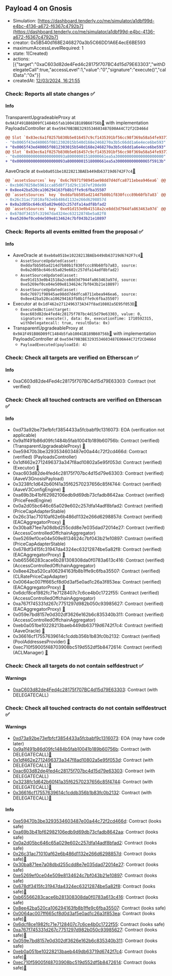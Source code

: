 ## Payload 4 on Gnosis

- Simulation: [https://dashboard.tenderly.co/me/simulator/a1dbf99d-e4bc-4136-a672-f6367c4792b7](https://dashboard.tenderly.co/me/simulator/a1dbf99d-e4bc-4136-a672-f6367c4792b7)
- creator: 0x5B540d168E2468270a3b5C66DD1A6E4ecE6BE593
- maximumAccessLevelRequired: 1
- state: 1(Created)
- actions: [{"target":"0xaC603d82de4Fed4c28175f707BC4d15d79E63303","withDelegateCall":true,"accessLevel":1,"value":"0","signature":"execute()","callData":"0x"}]
- createdAt: [12/03/2024, 16:21:55](https://gnosisscan.io/tx/0x20c364b7a81fbf687c844159a030871e360cd9ce7af47ad9d6fe64106c9bae32)

### Check: Reports all state changes :white_check_mark:

#### Info


TransparentUpgradeableProxy at `0x9A1F491B86D09fC1484b5fab10041B189B60756b`[:ghost:](https://github.com/bgd-labs/aave-address-book "GovernanceV3Gnosis.PAYLOADS_CONTROLLER") with implementation PayloadsController at `0xe59470B3BE3293534603487E00A44C72f2CD466d`
```diff
@@ Slot `0x83ec6a1f0257b830b5e016457c9cf1435391bf56cc98f369a58a54fe93772465` @@
- "0x0065f43ed40065f0812302015b540d168e2468270a3b5c66dd1a6e4ece6be593"
+ "0x0065f43ed40065f0812303015b540d168e2468270a3b5c66dd1a6e4ece6be593"
@@ Slot `0x83ec6a1f0257b830b5e016457c9cf1435391bf56cc98f369a58a54fe93772466` @@
- "0x000000000000000000093a80000001518000661ea5a300000000000000000000"
+ "0x000000000000000000093a80000001518000661ea5a300000000000065f5913b"
```

AaveOracle at `0xeb0a051be10228213BAEb449db63719d6742F7c4`[:ghost:](https://github.com/bgd-labs/aave-address-book "AaveV3Gnosis.ORACLE")
```diff
@@ `assetsSources` key `0x6c76971f98945ae98dd7d4dfca8711ebea946ea6` @@
- 0xcb0670258e5961cca85d8f71d29c1167ef20de99
+ 0x8ee42ba520ca106294163fb8b1ffe9c6fba35507
@@ `assetsSources` key `0xddafbb505ad214d7b80b1f830fccc89b60fb7a83` @@
- 0x26c31ac71010af62e6b486d1132e266d6298857d
+ 0x0a2d05bc646c65a029e602c257dfa14adf8bfad2
@@ `assetsSources` key `0xe91d153e0b41518a2ce8dd3d7944fa863463a97d` @@
- 0x678df3415fc31947da4324ec63212874be5a82f8
+ 0xe5269ef0ce04e509e8134624c7bf043b21e10897
```


### Check: Reports all events emitted from the proposal :white_check_mark:

#### Info

- AaveOracle at `0xeb0a051be10228213BAEb449db63719d6742F7c4`[:ghost:](https://github.com/bgd-labs/aave-address-book "AaveV3Gnosis.ORACLE")
  - `AssetSourceUpdated(asset: 0xddafbb505ad214d7b80b1f830fccc89b60fb7a83, source: 0x0a2d05bc646c65a029e602c257dfa14adf8bfad2)`
  - `AssetSourceUpdated(asset: 0xe91d153e0b41518a2ce8dd3d7944fa863463a97d, source: 0xe5269ef0ce04e509e8134624c7bf043b21e10897)`
  - `AssetSourceUpdated(asset: 0x6c76971f98945ae98dd7d4dfca8711ebea946ea6, source: 0x8ee42ba520ca106294163fb8b1ffe9c6fba35507)`
- Executor at `0x1dF462e2712496373A347f8ad10802a5E95f053D`[:ghost:](https://github.com/bgd-labs/aave-address-book "AaveV3Gnosis.ACL_ADMIN, GovernanceV3Gnosis.EXECUTOR_LVL_1")
  - `ExecutedAction(target: 0xac603d82de4fed4c28175f707bc4d15d79e63303, value: 0, signature: execute(), data: 0x, executionTime: 1710592315, withDelegatecall: true, resultData: 0x)`
- TransparentUpgradeableProxy at `0x9A1F491B86D09fC1484b5fab10041B189B60756b`[:ghost:](https://github.com/bgd-labs/aave-address-book "GovernanceV3Gnosis.PAYLOADS_CONTROLLER") with implementation PayloadsController at `0xe59470B3BE3293534603487E00A44C72f2CD466d`
  - `PayloadExecuted(payloadId: 4)`

### Check: Check all targets are verified on Etherscan :white_check_mark:

#### Info

- 0xaC603d82de4Fed4c28175f707BC4d15d79E63303: Contract (not verified) 

### Check: Check all touched contracts are verified on Etherscan :white_check_mark:

#### Info

- 0xd73a92be73efbfcf3854433a5fcbabf9c1316073: EOA (verification not applicable)
- 0x9a1f491b86d09fc1484b5fab10041b189b60756b: Contract (verified) (TransparentUpgradeableProxy) [:ghost:](https://github.com/bgd-labs/aave-address-book "GovernanceV3Gnosis.PAYLOADS_CONTROLLER")
- 0xe59470b3be3293534603487e00a44c72f2cd466d: Contract (verified) (PayloadsController) 
- 0x1df462e2712496373a347f8ad10802a5e95f053d: Contract (verified) (Executor) [:ghost:](https://github.com/bgd-labs/aave-address-book "AaveV3Gnosis.ACL_ADMIN, GovernanceV3Gnosis.EXECUTOR_LVL_1")
- 0xac603d82de4fed4c28175f707bc4d15d79e63303: Contract (verified) (AaveV3GnosisPayload) 
- 0x3238fc1d642b60f41a35f62570237656c85f4744: Contract (verified) (AaveV3ConfigEngine) [:ghost:](https://github.com/bgd-labs/aave-address-book "AaveV3Gnosis.CONFIG_ENGINE")
- 0xa69b3b41bf62982106edb9d69db73cfadb8642aa: Contract (verified) (PriceFeedEngine) 
- 0x0a2d05bc646c65a029e602c257dfa14adf8bfad2: Contract (verified) (PriceCapAdapterStable) 
- 0x26c31ac71010af62e6b486d1132e266d6298857d: Contract (verified) (EACAggregatorProxy) [:ghost:](https://github.com/bgd-labs/aave-address-book "AaveV3Gnosis.ASSETS.USDC.ORACLE")
- 0x30ba871ee7a08dbd255cdd8e7e035dad72014e27: Contract (verified) (AccessControlledOffchainAggregator) 
- 0xe5269ef0ce04e509e8134624c7bf043b21e10897: Contract (verified) (PriceCapAdapterStable) 
- 0x678df3415fc31947da4324ec63212874be5a82f8: Contract (verified) (EACAggregatorProxy) [:ghost:](https://github.com/bgd-labs/aave-address-book "AaveV3Gnosis.ASSETS.WXDAI.ORACLE")
- 0xb65566283cace6b281308308da0f0783a613c416: Contract (verified) (AccessControlledOffchainAggregator) 
- 0x8ee42ba520ca106294163fb8b1ffe9c6fba35507: Contract (verified) (CLRatePriceCapAdapter) 
- 0x0064ac007ff665cf8d0d3af5e0ad1c26a3f853ea: Contract (verified) (EACAggregatorProxy) [:ghost:](https://github.com/bgd-labs/aave-address-book "MiscGnosis.wstETH_stETH_AGGREGATOR")
- 0x6dcf8ce1982fc71e7128407c7c6ce4b0c1722f55: Contract (verified) (AccessControlledOffchainAggregator) 
- 0xa767f745331d267c7751297d982b050c93985627: Contract (verified) (EACAggregatorProxy) [:ghost:](https://github.com/bgd-labs/aave-address-book "AaveV3Gnosis.ASSETS.WETH.ORACLE")
- 0x059e7bd8157e0d302df3626e162b6c835340b311: Contract (verified) (AccessControlledOffchainAggregator) 
- 0xeb0a051be10228213baeb449db63719d6742f7c4: Contract (verified) (AaveOracle) [:ghost:](https://github.com/bgd-labs/aave-address-book "AaveV3Gnosis.ORACLE")
- 0x36616cf17557639614c1cddb356b1b83fc0b2132: Contract (verified) (PoolAddressesProvider) [:ghost:](https://github.com/bgd-labs/aave-address-book "AaveV3Gnosis.POOL_ADDRESSES_PROVIDER")
- 0xec710f59005f48703908bc519d552df5b8472614: Contract (verified) (ACLManager) [:ghost:](https://github.com/bgd-labs/aave-address-book "AaveV3Gnosis.ACL_MANAGER")

### Check: Check all targets do not contain selfdestruct :white_check_mark:

#### Warnings

- [0xaC603d82de4Fed4c28175f707BC4d15d79E63303](https://gnosisscan.io/address/0xaC603d82de4Fed4c28175f707BC4d15d79E63303): Contract (with DELEGATECALL)

### Check: Check all touched contracts do not contain selfdestruct :white_check_mark:

#### Warnings

- [0xd73a92be73efbfcf3854433a5fcbabf9c1316073](https://gnosisscan.io/address/0xd73a92be73efbfcf3854433a5fcbabf9c1316073): EOA (may have code later)
- [0x9a1f491b86d09fc1484b5fab10041b189b60756b](https://gnosisscan.io/address/0x9a1f491b86d09fc1484b5fab10041b189b60756b): Contract (with DELEGATECALL)[:ghost:](https://github.com/bgd-labs/aave-address-book "GovernanceV3Gnosis.PAYLOADS_CONTROLLER")
- [0x1df462e2712496373a347f8ad10802a5e95f053d](https://gnosisscan.io/address/0x1df462e2712496373a347f8ad10802a5e95f053d): Contract (with DELEGATECALL)[:ghost:](https://github.com/bgd-labs/aave-address-book "AaveV3Gnosis.ACL_ADMIN, GovernanceV3Gnosis.EXECUTOR_LVL_1")
- [0xac603d82de4fed4c28175f707bc4d15d79e63303](https://gnosisscan.io/address/0xac603d82de4fed4c28175f707bc4d15d79e63303): Contract (with DELEGATECALL)
- [0x3238fc1d642b60f41a35f62570237656c85f4744](https://gnosisscan.io/address/0x3238fc1d642b60f41a35f62570237656c85f4744): Contract (with DELEGATECALL)[:ghost:](https://github.com/bgd-labs/aave-address-book "AaveV3Gnosis.CONFIG_ENGINE")
- [0x36616cf17557639614c1cddb356b1b83fc0b2132](https://gnosisscan.io/address/0x36616cf17557639614c1cddb356b1b83fc0b2132): Contract (with DELEGATECALL)[:ghost:](https://github.com/bgd-labs/aave-address-book "AaveV3Gnosis.POOL_ADDRESSES_PROVIDER")

#### Info

- [0xe59470b3be3293534603487e00a44c72f2cd466d](https://gnosisscan.io/address/0xe59470b3be3293534603487e00a44c72f2cd466d): Contract (looks safe)
- [0xa69b3b41bf62982106edb9d69db73cfadb8642aa](https://gnosisscan.io/address/0xa69b3b41bf62982106edb9d69db73cfadb8642aa): Contract (looks safe)
- [0x0a2d05bc646c65a029e602c257dfa14adf8bfad2](https://gnosisscan.io/address/0x0a2d05bc646c65a029e602c257dfa14adf8bfad2): Contract (looks safe)
- [0x26c31ac71010af62e6b486d1132e266d6298857d](https://gnosisscan.io/address/0x26c31ac71010af62e6b486d1132e266d6298857d): Contract (looks safe)[:ghost:](https://github.com/bgd-labs/aave-address-book "AaveV3Gnosis.ASSETS.USDC.ORACLE")
- [0x30ba871ee7a08dbd255cdd8e7e035dad72014e27](https://gnosisscan.io/address/0x30ba871ee7a08dbd255cdd8e7e035dad72014e27): Contract (looks safe)
- [0xe5269ef0ce04e509e8134624c7bf043b21e10897](https://gnosisscan.io/address/0xe5269ef0ce04e509e8134624c7bf043b21e10897): Contract (looks safe)
- [0x678df3415fc31947da4324ec63212874be5a82f8](https://gnosisscan.io/address/0x678df3415fc31947da4324ec63212874be5a82f8): Contract (looks safe)[:ghost:](https://github.com/bgd-labs/aave-address-book "AaveV3Gnosis.ASSETS.WXDAI.ORACLE")
- [0xb65566283cace6b281308308da0f0783a613c416](https://gnosisscan.io/address/0xb65566283cace6b281308308da0f0783a613c416): Contract (looks safe)
- [0x8ee42ba520ca106294163fb8b1ffe9c6fba35507](https://gnosisscan.io/address/0x8ee42ba520ca106294163fb8b1ffe9c6fba35507): Contract (looks safe)
- [0x0064ac007ff665cf8d0d3af5e0ad1c26a3f853ea](https://gnosisscan.io/address/0x0064ac007ff665cf8d0d3af5e0ad1c26a3f853ea): Contract (looks safe)[:ghost:](https://github.com/bgd-labs/aave-address-book "MiscGnosis.wstETH_stETH_AGGREGATOR")
- [0x6dcf8ce1982fc71e7128407c7c6ce4b0c1722f55](https://gnosisscan.io/address/0x6dcf8ce1982fc71e7128407c7c6ce4b0c1722f55): Contract (looks safe)
- [0xa767f745331d267c7751297d982b050c93985627](https://gnosisscan.io/address/0xa767f745331d267c7751297d982b050c93985627): Contract (looks safe)[:ghost:](https://github.com/bgd-labs/aave-address-book "AaveV3Gnosis.ASSETS.WETH.ORACLE")
- [0x059e7bd8157e0d302df3626e162b6c835340b311](https://gnosisscan.io/address/0x059e7bd8157e0d302df3626e162b6c835340b311): Contract (looks safe)
- [0xeb0a051be10228213baeb449db63719d6742f7c4](https://gnosisscan.io/address/0xeb0a051be10228213baeb449db63719d6742f7c4): Contract (looks safe)[:ghost:](https://github.com/bgd-labs/aave-address-book "AaveV3Gnosis.ORACLE")
- [0xec710f59005f48703908bc519d552df5b8472614](https://gnosisscan.io/address/0xec710f59005f48703908bc519d552df5b8472614): Contract (looks safe)[:ghost:](https://github.com/bgd-labs/aave-address-book "AaveV3Gnosis.ACL_MANAGER")

